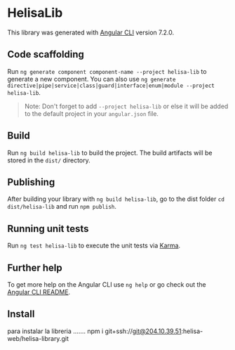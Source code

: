 # HelisaLib

This library was generated with [Angular CLI](https://github.com/angular/angular-cli) version 7.2.0.

## Code scaffolding

Run `ng generate component component-name --project helisa-lib` to generate a new component. You can also use `ng generate directive|pipe|service|class|guard|interface|enum|module --project helisa-lib`.
> Note: Don't forget to add `--project helisa-lib` or else it will be added to the default project in your `angular.json` file. 

## Build

Run `ng build helisa-lib` to build the project. The build artifacts will be stored in the `dist/` directory.

## Publishing

After building your library with `ng build helisa-lib`, go to the dist folder `cd dist/helisa-lib` and run `npm publish`.

## Running unit tests

Run `ng test helisa-lib` to execute the unit tests via [Karma](https://karma-runner.github.io).

## Further help

To get more help on the Angular CLI use `ng help` or go check out the [Angular CLI README](https://github.com/angular/angular-cli/blob/master/README.md).

## Install

para instalar la libreria .......   npm i  git+ssh://git@204.10.39.51:helisa-web/helisa-library.git
